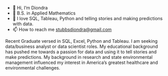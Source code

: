- 👋 Hi, I’m Diondra
- 🌱 B.S. in Applied Mathematics
- 👀 I love SQL, Tableau, Python and telling stories and making predictions with data.
- 📫 How to reach me stubbsdiondra@gmail.com

<!---
stubbsdiondra/stubbsdiondra is a ✨ special ✨ repository because its `README.md` (this file) appears on your GitHub profile.
You can click the Preview link to take a look at your changes.
--->


Recent Graduate versed in SQL, Excel, Python and Tableau. I am seeking data/business analyst or data scientist roles. My educational background has pushed me towards a passion for data and using it to tell stories and make predictions. My background in research and state environmental management influenced my interest in America’s greatest healthcare and environmental challenges.
